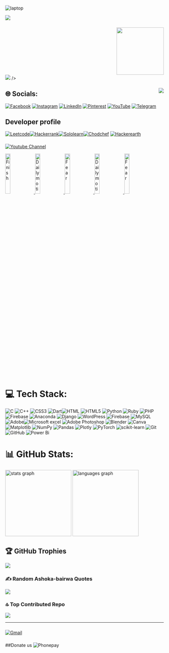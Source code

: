 ###
![laptop](https://img.shields.io/badge/Intel-Core_i5_11th-0071C5?style=for-the-badge&logo=intel&logoColor=white)

[![](https://visitcount.itsvg.in/api?id=ashokabairwaideology&icon=6&color=10)](https://visitcount.itsvg.in)

###

<img align="right" height="150" src="IMG_20230219_175248-removebg-preview"  />

###

<br clear="both">

<img src="![laptop](https://github.com/user-attachments/assets/24bbee21-a68f-4b85-a9bf-06ea75c9a0dd)" />
 />

###

<img align="right" src="https://profile-counter.glitch.me/ashokabairwaideology/count.svg?"  />

###


## 🌐 Socials:
[![Facebook](https://img.shields.io/badge/Facebook-%231877F2.svg?logo=Facebook&logoColor=white)](https://facebook.com/ashoka.bairwa.96) [![Instagram](https://img.shields.io/badge/Instagram-%23E4405F.svg?logo=Instagram&logoColor=white)](https://instagram.com/ashoka_bairwa_ideology) [![LinkedIn](https://img.shields.io/badge/LinkedIn-%230077B5.svg?logo=linkedin&logoColor=white)](https://linkedin.com/in/ashoka-bairwa-ideology382) [![Pinterest](https://img.shields.io/badge/Pinterest-%23E60023.svg?logo=Pinterest&logoColor=white)](https://pinterest.com/ashokabairwa382a) [![YouTube](https://img.shields.io/badge/YouTube-%23FF0000.svg?logo=YouTube&logoColor=white)](https://youtube.com/@ashoka-ideology382a) [![Telegram](https://img.shields.io/badge/Telegram-2CA5E0?style=for-the-badge&logo=telegram&logoColor=white)](https://web.telegram.org/k/#@movies_ashoka)

## Developer profile
[![Leetcode]( 	https://img.shields.io/badge/-LeetCode-FFA116?style=for-the-badge&logo=LeetCode&logoColor=black)](https://leetcode.com/u/Ashoka_bairwa)[![Hackerrank]( 	https://img.shields.io/badge/-Hackerrank-2EC866?style=for-the-badge&logo=HackerRank&logoColor=white)](https://www.hackerrank.com/profile/ashokabairwa382)[![Sololearn](https://img.shields.io/badge/-Sololearn-3a464b?style=for-the-badge&logo=Sololearn&logoColor=white)](https://www.sololearn.com/en/profile/15521554)[![Chodchef](https://img.shields.io/badge/Codechef-%23B92B27.svg?&style=for-the-badge&logo=Codechef&logoColor=white)](https://www.codechef.com/users/ashokabairwa38) [![Hackerearth]( 	https://img.shields.io/badge/HackerEarth-%232C3454.svg?&style=for-the-badge&logo=HackerEarth&logoColor=Blue)](https://www.hackerearth.com/@ashoka16)

### 
[![Youtube Channel](https://img.shields.io/badge/YouTube-%23FF0000.svg?logo=YouTube&logoColor=white)](https://youtube.com/@ashoka-ideology382a) 

<a href='https://youtu.be/AtQYFBt0Pmk' target='_blank'>
  <img width='18%' src='https://i9.ytimg.com/vi/AtQYFBt0Pmk/sddefault.jpg?v=66c45575&sqp=COSX9rYG&rs=AOn4CLCP1zwmQF__zlo9NwCFB5chgHHolA' alt='Finish' />
</a>
<a href='https://youtu.be/8KCn_z8zOmw?si=PnilFbDH-ZUD-viK' target='_blank'>
  <img width='18%' src='https://i9.ytimg.com/vi/8KCn_z8zOmw/sddefault.jpg?v=66c6be66&sqp=CLiV9rYG&rs=AOn4CLD5XELdvgeo4ltGBan6wf8pi9geag' alt='Daily motivation' />
</a>
<a href='https://youtu.be/AuIzpaAC5Ig?si=6U6zf6zNGajw7CW0' target='_blank'>
  <img width='18%' src='https://i9.ytimg.com/vi/AuIzpaAC5Ig/hqdefault.jpg?v=66c6bd6e&sqp=CLiV9rYG&rs=AOn4CLBnbosgiYv3XUwspOfliFF7b187Ig' alt='Fear' />
</a>
<a href='https://youtu.be/YAV7m9lv3OQ' target='_blank'>
  <img width='18%' src='https://i9.ytimg.com/vi/YAV7m9lv3OQ/sddefault.jpg?v=66c45962&sqp=CJCa9rYG&rs=AOn4CLBzgeai44HEluhUsaGfRH9ma-Ib4w' alt='Daily motivation' />
</a>
<a href='https://youtu.be/IhPGKOr8xF4' target='_blank'>
  <img width='18%' src='https://i9.ytimg.com/vi/IhPGKOr8xF4/hqdefault.jpg?v=66c45067&sqp=COSX9rYG&rs=AOn4CLB07wG22jytJ48C7t7gc6HasCvFpg' alt='Fear' />
</a>


# 💻 Tech Stack:
![C](https://img.shields.io/badge/c-%2300599C.svg?style=for-the-badge&logo=c&logoColor=white) ![C++](https://img.shields.io/badge/c++-%2300599C.svg?style=for-the-badge&logo=c%2B%2B&logoColor=white) ![CSS3](https://img.shields.io/badge/css3-%231572B6.svg?style=for-the-badge&logo=css3&logoColor=white) ![Dart](https://img.shields.io/badge/dart-%230175C2.svg?style=for-the-badge&logo=dart&logoColor=white)![HTML](https://img.shields.io/badge/HTML-239120?style=for-the-badge&logo=html5&logoColor=white) ![HTML5](https://img.shields.io/badge/html5-%23E34F26.svg?style=for-the-badge&logo=html5&logoColor=white) ![Python](https://img.shields.io/badge/python-3670A0?style=for-the-badge&logo=python&logoColor=ffdd54) ![Ruby](https://img.shields.io/badge/ruby-%23CC342D.svg?style=for-the-badge&logo=ruby&logoColor=white) ![PHP](https://img.shields.io/badge/PHP-777BB4?style=for-the-badge&logo=php&logoColor=white)![Firebase](https://img.shields.io/badge/firebase-%23039BE5.svg?style=for-the-badge&logo=firebase) ![Anaconda](https://img.shields.io/badge/Anaconda-%2344A833.svg?style=for-the-badge&logo=anaconda&logoColor=white) ![Django](https://img.shields.io/badge/django-%23092E20.svg?style=for-the-badge&logo=django&logoColor=white) ![WordPress](https://img.shields.io/badge/WordPress-%23117AC9.svg?style=for-the-badge&logo=WordPress&logoColor=white) ![Firebase](https://img.shields.io/badge/firebase-a08021?style=for-the-badge&logo=firebase&logoColor=ffcd34) ![MySQL](https://img.shields.io/badge/mysql-4479A1.svg?style=for-the-badge&logo=mysql&logoColor=white) ![Adobe](https://img.shields.io/badge/adobe-%23FF0000.svg?style=for-the-badge&logo=adobe&logoColor=white)![Microsoft excel](https://img.shields.io/badge/Microsoft_Excel-217346?style=for-the-badge&logo=microsoft-excel&logoColor=white) ![Adobe Photoshop](https://img.shields.io/badge/adobe%20photoshop-%2331A8FF.svg?style=for-the-badge&logo=adobe%20photoshop&logoColor=white) ![Blender](https://img.shields.io/badge/blender-%23F5792A.svg?style=for-the-badge&logo=blender&logoColor=white) ![Canva](https://img.shields.io/badge/Canva-%2300C4CC.svg?style=for-the-badge&logo=Canva&logoColor=white) ![Matplotlib](https://img.shields.io/badge/Matplotlib-%23ffffff.svg?style=for-the-badge&logo=Matplotlib&logoColor=black) ![NumPy](https://img.shields.io/badge/numpy-%23013243.svg?style=for-the-badge&logo=numpy&logoColor=white) ![Pandas](https://img.shields.io/badge/pandas-%23150458.svg?style=for-the-badge&logo=pandas&logoColor=white) ![Plotly](https://img.shields.io/badge/Plotly-%233F4F75.svg?style=for-the-badge&logo=plotly&logoColor=white) ![PyTorch](https://img.shields.io/badge/PyTorch-%23EE4C2C.svg?style=for-the-badge&logo=PyTorch&logoColor=white) ![scikit-learn](https://img.shields.io/badge/scikit--learn-%23F7931E.svg?style=for-the-badge&logo=scikit-learn&logoColor=white) ![Git](https://img.shields.io/badge/git-%23F05033.svg?style=for-the-badge&logo=git&logoColor=white) ![GitHub](https://img.shields.io/badge/github-%23121011.svg?style=for-the-badge&logo=github&logoColor=white) ![Power Bi](https://img.shields.io/badge/power_bi-F2C811?style=for-the-badge&logo=powerbi&logoColor=black)
# 📊 GitHub Stats:
###

<div align="left">
  <img src="https://github-readme-stats.vercel.app/api?username=ashokabairwaideology&hide_title=false&hide_rank=false&show_icons=true&include_all_commits=true&count_private=true&disable_animations=false&theme=gruvbox&locale=en&hide_border=false&order=1" height="210" alt="stats graph"  />
  <img src="https://github-readme-stats.vercel.app/api/top-langs?username=ashokabairwaideology&locale=en&hide_title=false&layout=compact&card_width=320&langs_count=12&theme=merko&hide_border=false&order=2" height="210" alt="languages graph"  />


</div>

###
## 🏆 GitHub Trophies
![](https://github-profile-trophy.vercel.app/?username=ashokabairwaideology&theme=gruvbox&no-frame=false&no-bg=true&margin-w=4)

### ✍️ Random Ashoka-bairwa Quotes
![](https://quotes-github-readme.vercel.app/api?type=horizontal&theme=merko)

### 🔝 Top Contributed Repo
![](https://github-contributor-stats.vercel.app/api?username=ashokabairwaideology&limit=10&theme=merko&combine_all_yearly_contributions=true)

---


<!-- Proudly created with GPRM ( https://gprm.itsvg.in ) -->

###
[![Gmail](https://img.shields.io/badge/Gmail-D14836?style=for-the-badge&logo=gmail&logoColor=white)](https://mail.google.com/mail/u/1/#all?compose=new)

###
##Donate us
![Phonepay](https://img.shields.io/badge/phonepe-3DDC84?style=for-the-badge&logo=phonepe&logoColor=white&color=purple)
